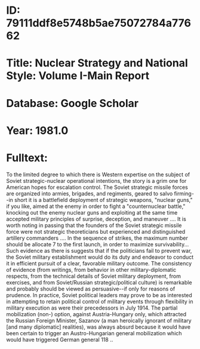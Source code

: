# ID: 79111ddf8e5748b5ae75072784a77662
# Title: Nuclear Strategy and National Style: Volume I-Main Report
# Database: Google Scholar
# Year: 1981.0
# Fulltext:
To the limited degree to which there is Western expertise on the subject of Soviet strategic-nuclear operational intentions, the story is a grim one for American hopes for escalation control.
The Soviet strategic missile forces are organized into armies, brigades, and regiments, geared to salvo firming--in short it is a battlefield deployment of strategic weapons, "nuclear guns," if you like, aimed at the enemy in order to fight a "counternuclear battle," knocking out the enemy nuclear guns and exploiting at the same time accepted military principles of surprise, deception, and maneuver .... It is worth noting in passing that the founders of the Soviet strategic missile force were not strategic theoreticians but experienced and distinguished artillery commanders .... In the sequence of strikes, the maximum number should be allocate 7 to the first launch, in order to maximize survivability... Such evidence as there is suggests that if the politicians fail to prevent war, the Soviet military establishment would do its duty and endeavor to conduct it in efficient pursuit of a clear, favorable military outcome.
The consistency of evidence (from writings, from behavior in other military-diplomatic respects, from the technical details of Soviet military deployment, from exercises, and from Soviet/Russian strategic/political culture) is remarkable and probably should be viewed as persuasive--if only for reasons of prudence.
In practice, Soviet political leaders may prove to be as interested in attempting to retain political control of military events through flexibility in military execution as were their precedessors in July 1914.
The partial mobilization (non-) option, against Austria-Hungary only, which attracted the Russian Foreign Minister, Sazanov (a man heroically ignorant of military [and many diplomatic] realities), was always absurd because it would have been certain to trigger an Austro-Hungarian general mobilization which would have triggered German general 118 ..